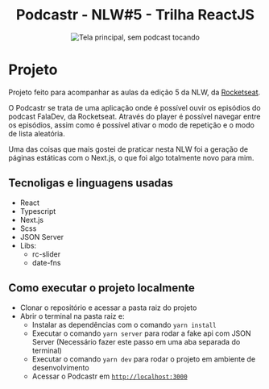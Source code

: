 <div align="center">
    <h1> Podcastr - NLW#5 - Trilha ReactJS</h1>
    <img src="public/logo.svg" alt="Tela principal, sem podcast tocando">
</div>

# Projeto
Projeto feito para acompanhar as aulas da edição 5 da NLW, da [Rocketseat](https://rocketseat.com.br/).

O Podcastr se trata de uma aplicação onde é possível ouvir os episódios do podcast FalaDev, da Rocketseat. Através do player é possível navegar entre os episódios, assim como é possível ativar o modo de repetição e o modo de lista aleatória.

Uma das coisas que mais gostei de praticar nesta NLW foi a geração de páginas estáticas com o Next.js, o que foi algo totalmente novo para mim.
## Tecnoligas e linguagens usadas

- React
- Typescript
- Next.js
- Scss
- JSON Server
- Libs:
  - rc-slider
  - date-fns

## Como executar o projeto localmente

- Clonar o repositório e acessar a pasta raiz do projeto
- Abrir o terminal na pasta raiz e:
  - Instalar as dependências com o comando `yarn install`
  - Executar o comando `yarn server` para rodar a fake api com JSON Server (Necessário fazer este passo em uma aba separada do terminal)
  - Executar o comando `yarn dev` para rodar o projeto em ambiente de desenvolvimento
  - Acessar o Podcastr em [`http://localhost:3000`](http://localhost:3000)
